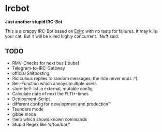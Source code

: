 # Ircbot

**Just another stupid IRC-Bot**

This is a crappy IRC-Bot based on [ExIrc](https://github.com/bitwalker/exirc)
with no tests for failures. It may kills your cat. But it will be killed highly
concurrent. 'Nuff said.

## TODO
* RMV-Checks for next bus [!buba]
* Telegram-to-IRC-Gateway
* official Shitposting
 * Ridiculous replies to random messages; the ride never ends :^)
* Bell-Function which annoys multiple users
 * store bell-list in external, mutable config
* Calculate date of next the FLTI*-times
* Deployment-Script
 * different config for development and production™
* Tsundere mode
* gibbe mode
* !help which shows known commands
* Stupid Regex like 's/foo/bar/'
